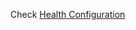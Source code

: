 Check [Health Configuration](https://github.com/firehol/netdata/wiki/health-monitoring#health-configuration)